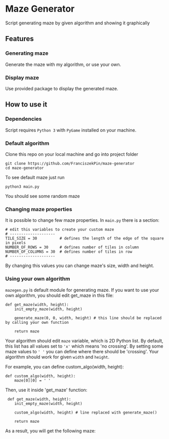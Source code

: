 # Maze Generator
Script generating maze by given algorithm and showing it graphically 

## Features
### Generating maze
Generate the maze with my algorithm, or use your own.

### Display maze
Use provided package to display the generated maze.

## How to use it
### Dependencies
Script requires `Python 3` with `PyGame` installed on your machine.

### Default algorithm
Clone this repo on your local machine and go into project folder

    git clone https://github.com/FranciszekPin/maze-generator
    cd maze-generator


To see default maze just run

    python3 main.py

You should see some random maze

### Changing maze properties
It is possible to change few maze properties. In `main.py` there is a section:

    # edit this variables to create your custom maze
    # --------------------
    TILE_SIZE = 30          # defines the length of the edge of the square in pixels
    NUMBER_OF_ROWS = 30     # defines number of tiles in column
    NUMBER_OF_COLUMNS = 30  # defines number of tiles in row
    # --------------------

By changing this values you can change maze's size, width and height.

### Using your own algorithm
`mazegen.py` is default module for generating maze. If you want to use your own algorithm, you should edit get_maze in this file:

    def get_maze(width, height):
        init_empty_maze(width, height)
    
        generate_maze(0, 0, width, height) # this line should be replaced by calling your own function 
    
        return maze

Your algorithm should edit `maze` variable, which is 2D Python list. 
By default, this list has all values set to `'x'` which means 'no crossing'.
By setting some maze values to `' '` you can define where there should be 'crossing'.
Your algorithm should work for given `width` and `height`.

For example, you can define custom_algo(width, height):
    
    def custom_algo(width, height):
        maze[0][0] = ' '

Then, use it inside 'get_maze' function:

     def get_maze(width, height):
        init_empty_maze(width, height)
    
        custom_algo(width, height) # line replaced with generate_maze() 
    
        return maze

As a result, you will get the following maze: